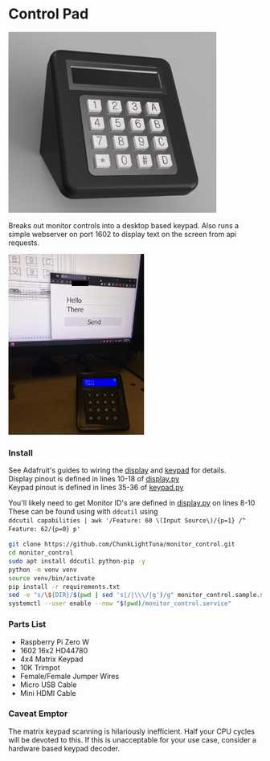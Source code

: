 # Control Pad

<img src="img/enclosure_render.png" alt="drawing" height="360"/>

Breaks out monitor controls into a desktop based keypad. Also runs a simple webserver on port 1602 to display text on
the screen from api requests.

<img src="img/webui.jpg" alt="drawing" height="360"/>

### Install

See Adafruit's guides to wiring
the [display](https://learn.adafruit.com/drive-a-16x2-lcd-directly-with-a-raspberry-pi/wiring) and
[keypad](https://learn.adafruit.com/matrix-keypad/python-circuitpython#python-computer-wiring-2998508) for details.\
Display pinout is defined in lines 10-18 of [display.py](display.py)\
Keypad pinout is defined in lines 35-36 of [keypad.py](keypad.py)

You'll likely need to get Monitor ID's are defined in [display.py](display.py) on lines 8-10\
These can be found using with `ddcutil` using\
 `ddcutil capabilities | awk '/Feature: 60 \(Input Source\)/{p=1} /^   Feature: 62/{p=0} p'`

```bash
git clone https://github.com/ChunkLightTuna/monitor_control.git 
cd monitor_control
sudo apt install ddcutil python-pip -y
python -m venv venv
source venv/bin/activate
pip install -r requirements.txt
sed -e "s/\${DIR}/$(pwd | sed 's|/|\\\/|g')/g" monitor_control.sample.service > monitor_control.service
systemctl --user enable --now "$(pwd)/monitor_control.service"
```

### Parts List

- Raspberry Pi Zero W
- 1602 16x2 HD44780
- 4x4 Matrix Keypad
- 10K Trimpot
- Female/Female Jumper Wires
- Micro USB Cable
- Mini HDMI Cable

### Caveat Emptor

The matrix keypad scanning is hilariously inefficient. Half your CPU cycles will be devoted to this.
If this is unacceptable for your use case, consider a hardware based keypad decoder.